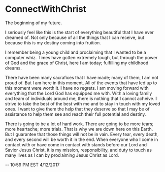 # ConnectWithChrist
The beginning of my future.

I seriously feel like this is the start of everything beautiful that I have ever dreamed of.
Not only because of all the things that I can receive, but because this is my destiny coming into fruition.

I remember being a young child and proclaiming that I wanted to be a computer whiz. Times have gotten extremely tough,
but through the power of God and the grace of Christ, here I am today; fulfilling my childhood dreams.

There have been many sacrafices that I have made; many of them, I am not proud of. But I am here in this moment.
All of the events that have led up to this moment were worth it. I have no regrets. I am moving forward with everything that
the Lord God has equipped me with. With a loving family and team of individuals around me, there is nothing that I cannot acheive.
I strive to take the best of the best with me and to stay in touch with my loved ones. I want to give them the help that they
deserve so that I may be of assistance to help them see and reach their full potential and destiny.

There is going to be a lot of hard work. There are going to be more tears; more heartache; more trials. That is why we are down
here on this Earth. But I guarantee that those things will not be in vain. Every tear, every death, and every second will be worth
it in the end. When everyone who I come in contact with or have come in contact with stands before our Lord and Savior Jesus Christ,
it is my mission, responsibility, and duty to touch as many lives as I can by proclaiming Jesus Christ as Lord.

-- 10:59 PM EST 4/12/2017
